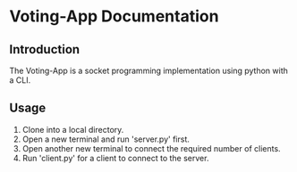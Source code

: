 # Voting-App Documentation

## Introduction
The Voting-App is a socket programming implementation using python with a CLI.

## Usage
1. Clone into a local directory.
2. Open a new terminal and run 'server.py' first.
3. Open another new terminal to connect the required number of clients.
4. Run 'client.py' for a client to connect to the server.
